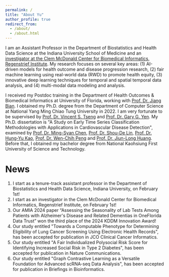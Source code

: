 ```yaml
---
permalink: /
title: "About Yu"
author_profile: true
redirect_from: 
  - /about/
  - /about.html
---
```


I am an Assistant Professor in the Department of Biostatistics and Health Data Science at the Indiana University School of Medicine and an [investigator at the Clem McDonald Center for Biomedical Informatics, Regenstrief Institute](https://www.regenstrief.org/person/yu-huang/).  My research focuses on several key areas: (1) AI-driven models for health outcome and disease progression research, (2) fair machine learning using real-world data (RWD) to promote health equity, (3) innovative deep learning techniques for temporal and spatial temporal data analysis, and (4) multi-modal data modeling and analysis.

I received my Postdoc training in the Department of Health Outcomes & Biomedical Informatics at University of Florida, working with [Prof. Dr. Jiang Bian](https://hobi.med.ufl.edu/profile/bian-jiang/). I obtained my Ph.D. degree from the Department of Computer Science at National Yang Ming Chiao Tung University in 2022. I am very fortunate to be supervised by [Prof. Dr. Vincent S. Tseng](https://people.cs.nctu.edu.tw/~vtseng/) and [Prof. Dr. Gary G. Yen](https://isc.okstate.edu/).  My Ph.D. dissertation is "A Study on Early Time Series Classification Methodologies with Applications in Cardiovascular Disease Detection", examined by [Prof. Dr. Ming-Syan Chen](http://arbor.ee.ntu.edu.tw/~mschen/), [Prof. Dr. Shou-De Lin](https://www.csie.ntu.edu.tw/~sdlin/), [Prof. Dr. Hung-Yu Kao](https://ikmlab.csie.ncku.edu.tw/advisor.html), [Prof. Dr. Wen-Chih Peng](https://sites.google.com/site/wcpeng/) and [Prof. Dr. Jiun-Long Huang](https://people.cs.nctu.edu.tw/~jlhuang/).  Before that, I obtained my bachelor degree from National Kaohsiung First University of Science and Technology. 

News
======
1. I start as a tenure-track assistant professor in the Department of Biostatistics and Health Data Science, Indiana University, on February 1st!
1. I start as an investigator in the Clem McDonald Center for Biomedical Informatics, Regenstrief Institute, on February 1st!
1. Our AMIA 2024 paper “Assessing the Seasonality of Lab Tests Among Patients with Alzheimer's Disease and Related Dementias in OneFlorida Data Trust” won the third place of the 2024 KDDM Innovation Award! 
1. Our study entitled "Towards a Computable Phenotype for Determining Eligibility of Lung Cancer Screening Using Electronic Health Records", has been accepted for publication in JCO Clinical Cancer Informatics. 
1. Our study entitled "A Fair Individualized Polysocial Risk Score for Identifying Increased Social Risk in Type 2 Diabetes", has been accepted for publication in Nature Communications. 
1. Our study entitled "Graph Contrastive Learning as a Versatile Foundation for Advanced scRNA-seq Data Analysis", has been accepted for publication in Briefings in Bioinformatics. 